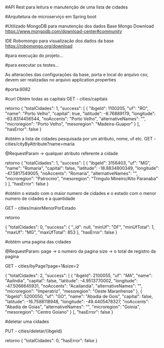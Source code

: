 #API Rest para leitura e manutenção de uma	lista de cidades

#Arquitetura de microserviço em Spring boot

#Utilizado MongoDB para manutenção dos dados
Base Mongo Download
https://www.mongodb.com/download-center#community


IDE Robomongo para visualização dos dados da base
https://robomongo.org/download

#para execução do projeto...

#para executar os testes...

As alteracões das configurações da base, porta e local do arquivo csv, devem ser realizadas no arquivo application.properties

#porta:8082

#curl
Obtém todas as capitais
GET - cities/capitais

retorno
{
    "totalCidades": 1,
    "success": [
        {
            "ibgeId": 1100205,
            "uf": "RO",
            "name": "Porto Velho",
            "capital": true,
            "latitude": -8.76889179,
            "longitude": -63.8314456544,
            "noAccents": "Porto Velho",
            "alternativeNames": "",
            "microregion": "Porto Velho",
            "mesoregion": "Madeira-Guapor"
        }
    ],
    "hasError": false
}

#obtém a lista de cidades pesquisada por um atributo, nome, uf etc.
GET - cities/cityByAttribute?name=maria

@RequestParam -> qualquer atributo referente a cidade

retorno
{
    "totalCidades": 1,
    "success": [
        {
            "ibgeId": 3156403,
            "uf": "MG",
            "name": "Romaria",
            "capital": false,
            "latitude": -18.8834800349,
            "longitude": -47.5817549005,
            "noAccents": "Romaria",
            "alternativeNames": "",
            "microregion": "Patrocnio",
            "mesoregion": "Tringulo Mineiro/Alto Paranaba"
        }
    ],
    "hasError": false
}

#obtém o estado com o maior numero de cidades e o estado com o menor numero de cidades e a quantidade

GET - cities/maiorMenorPorEstado

retorno

{
    "totalCidades": 0,
    "success": {
        "_id": null,
        "minUf": "DF",
        "minUfTotal": 1,
        "maxUf": "MG",
        "maxUfTotal": 853
    },
    "hasError": false
}

#obtém uma pagina das cidades

@RequestParam:
page -> o numero da pagina
size -> o total de registro da pagina

GET - cities/byPage?page=1&size=2

{
    "totalCidades": 2,
    "success": [
        {
            "ibgeId": 2100055,
            "uf": "MA",
            "name": "Aailndia",
            "capital": false,
            "latitude": -4.9513770002,
            "longitude": -47.5066645931,
            "noAccents": "Acailandia",
            "alternativeNames": "",
            "microregion": "Imperatriz",
            "mesoregion": "Oeste Maranhense"
        },
        {
            "ibgeId": 5200050,
            "uf": "GO",
            "name": "Abadia de Gois",
            "capital": false,
            "latitude": -16.7588118948,
            "longitude": -49.4405478327,
            "noAccents": "Abadia de Goias",
            "alternativeNames": "",
            "microregion": "Goinia",
            "mesoregion": "Centro Goiano"
        }
    ],
    "hasError": false
}


#deletar uma cidades

PUT - cities/deletar/{ibgeId}

retorno
{
    "totalCidades": 0,
    "hasError": false
}
